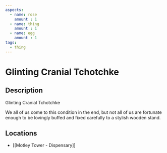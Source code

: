 ```yaml
---
aspects: 
  - name: rose
    amount : 1
  - name: thing
    amount : 1
  - name: egg
    amount : 1
tags:
  - thing
---
```


# Glinting Cranial Tchotchke

## Description
Glinting Cranial Tchotchke

We all of us come to this condition in the end, but not all of us are fortunate enough to be lovingly buffed and fixed carefully to a stylish wooden stand.
## Locations
- [[Motley Tower - Dispensary]]